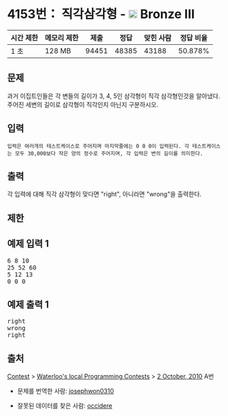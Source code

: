 # 4153번： 직각삼각형 - <img src="https://static.solved.ac/tier_small/3.svg" style="height:20px" /> Bronze III



| 시간 제한 | 메모리 제한 | 제출 | 정답 | 맞힌 사람 | 정답 비율 |
| --- | --- | --- | --- | --- | --- |
| 1 초 | 128 MB | 94451 | 48385 | 43188 | 50.878% |
## 문제

 과거 이집트인들은 각 변들의 길이가 3, 4, 5인 삼각형이 직각 삼각형인것을 알아냈다. 주어진 세변의 길이로 삼각형이 직각인지 아닌지 구분하시오.

## 입력


	입력은 여러개의 테스트케이스로 주어지며 마지막줄에는 0 0 0이 입력된다. 각 테스트케이스는 모두 30,000보다 작은 양의 정수로 주어지며, 각 입력은 변의 길이를 의미한다.


## 출력

각 입력에 대해 직각 삼각형이 맞다면 "right", 아니라면 "wrong"을 출력한다.

## 제한

## 예제 입력 1

<pre>6 8 10
25 52 60
5 12 13
0 0 0
</pre>
## 예제 출력 1

<pre>right
wrong
right
</pre>
## 출처

[](https://creativecommons.org/licenses/by-sa/3.0/)

[Contest](/category/45) > [Waterloo's local Programming Contests](/category/98) > [2 October, 2010](/category/detail/475) A번

- 문제를 번역한 사람: [josephwon0310](/user/josephwon0310)

- 잘못된 데이터를 찾은 사람: [occidere](/user/occidere)